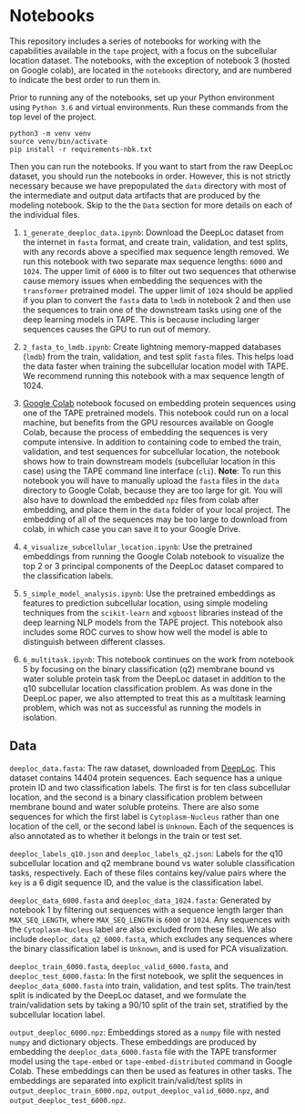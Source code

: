 # Notebooks

This repository includes a series of notebooks for working with the capabilities available in the `tape` project, with
a focus on the subcellular location dataset. The notebooks, with the exception of notebook 3 (hosted on Google colab),
are located in the `notebooks` directory, and are numbered to indicate the best order to run them in.

Prior to running any of the notebooks, set up your Python environment using `Python 3.6` and virtual environments.
Run these commands from the top level of the project.

```
python3 -m venv venv
source venv/bin/activate
pip install -r requirements-nbk.txt
```

Then you can run the notebooks. If you want to start from the raw DeepLoc dataset, you should run the notebooks in
order. However, this is not strictly necessary because we have prepopulated the `data` directory with most of the
intermediate and output data artifacts that are produced by the modeling notebook. Skip to the the `Data` section
for more details on each of the individual files.

1. `1_generate_deeploc_data.ipynb`: Download the DeepLoc dataset from the internet in `fasta` format, and create
train, validation, and test splits, with any records above a specified max sequence length removed. We run this 
notebook with two separate max sequence lengths: `6000` and `1024`. The upper limit of `6000` is to filter out
two sequences that otherwise cause memory issues when embedding the sequences with the `transformer` pretrained
model. The upper limit of `1024` should be applied if you plan to convert the `fasta` data to `lmdb` in notebook 2
and then use the sequences to train one of the downstream tasks using one of the deep learning models in TAPE.
This is because including larger sequences causes the GPU to run out of memory.

2. `2_fasta_to_lmdb.ipynb`: Create lightning memory-mapped databases (`lmdb`) from the train, validation, and test
split `fasta` files. This helps load the data faster when training the subcellular location model with TAPE. We
recommend running this notebook with a max sequence length of 1024.

3. [Google Colab](https://colab.research.google.com/drive/1RI6EPnU9c72DEMFdS0gI191MNghAe4P9#scrollTo=VaewL9hMSCnU)
notebook focused on embedding protein sequences using one of the TAPE pretrained models. This notebook could run on
a local machine, but benefits from the GPU resources available on Google Colab, because the process of embedding
the sequences is very compute intensive. In addition to containing code to embed the train, validation, and test
sequences for subcellular location, the notebook shows how to train downstream models (subcellular location in this
case) using the TAPE command line interface (`cli`). **Note**: To run this notebook you will have to manually upload 
the `fasta` files in the `data` directory to Google Colab, because they are too large for git. You will also have to 
download the embedded `npz` files from colab after embedding, and place them in the `data` folder of your local 
project. The embedding of all of the sequences may be too large to download from colab, in which case you can save
it to your Google Drive.

4. `4_visualize_subcellular_location.ipynb`: Use the pretrained embeddings from running the Google Colab notebook to 
visualize the top 2 or 3 principal components of the DeepLoc dataset compared to the classification labels.

5. `5_simple_model_analysis.ipynb`: Use the pretrained embeddings as features to prediction subcellular location,
using simple modeling techniques from the `scikit-learn` and `xgboost` libraries instead of the deep learning NLP 
models from the TAPE project. This notebook also includes some ROC curves to show how well the model is able to 
distinguish between different classes.

6. `6_multitask.ipynb`: This notebook continues on the work from notebook 5 by focusing on the binary classification
(q2) membrane bound vs water soluble protein task from the DeepLoc dataset in addition to the q10 subcellular location
classification problem. As was done in the DeepLoc paper, we also attempted to treat this as a multitask learning 
problem, which was not as successful as running the models in isolation.

## Data

`deeploc_data.fasta`: The raw dataset, downloaded from 
[DeepLoc](http://www.cbs.dtu.dk/services/DeepLoc-1.0/deeploc_data.fasta). This dataset contains 14404 protein
sequences. Each sequence has a unique protein ID and two classification labels. The first is for ten class
subcellular location, and the second is a binary classification problem between membrane bound and water soluble 
proteins. There are also some sequences for which the first label is `Cytoplasm-Nucleus` rather than one location of
the cell, or the second label is `Unknown`. Each of the sequences is also annotated as to whether it belongs in the
train or test set.

`deeploc_labels_q10.json` and `deeploc_labels_q2.json`: Labels for the q10 subcellular location and q2 membrane bound
vs water soluble classification tasks, respectively. Each of these files contains key/value pairs where the `key` is
a 6 digit sequence ID, and the value is the classification label.

`deeploc_data_6000.fasta` and `deeploc_data_1024.fasta`: Generated by notebook 1 by filtering out sequences with
a sequence length larger than `MAX_SEQ_LENGTH`, where `MAX_SEQ_LENGTH` is `6000` or `1024`. Any sequences with the
`Cytoplasm-Nucleus` label are also excluded from these files. We also include `deeploc_data_q2_6000.fasta`, which
excludes any sequences where the binary classification label is `Unknown`, and is used for PCA visualization.

`deeploc_train_6000.fasta`, `deeploc_valid_6000.fasta`, and `deeploc_test_6000.fasta`: In the first notebook, we split
the sequences in `deeploc_data_6000.fasta` into train, validation, and test splits. The train/test split is indicated
by the DeepLoc dataset, and we formulate the train/validation sets by taking a 90/10 split of the train set, stratified
by the subcellular location label.

`output_deeploc_6000.npz`: Embeddings stored as a `numpy` file with nested `numpy` and dictionary objects. These 
embeddings are produced by embedding the `deeploc_data_6000.fasta` file with the TAPE transformer model using the 
`tape-embed` or `tape-embed-distributed` command in Google Colab. These embeddings can then be used as features in 
other tasks. The embeddings are separated into explicit train/valid/test splits in `output_deeploc_train_6000.npz`, 
`output_deeploc_valid_6000.npz`, and `output_deeploc_test_6000.npz`.

